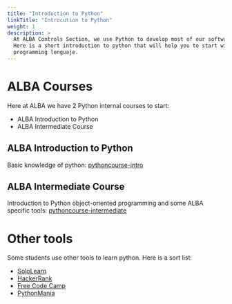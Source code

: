 ```yaml
---
title: "Introduction to Python"
linkTitle: "Introcution to Python"
weight: 1
description: >
  At ALBA Controls Section, we use Python to develop most of our software stack.
  Here is a short introduction to python that will help you to start with this
  programming lenguaje.
---
```

# ALBA Courses
Here at ALBA we have 2 Python internal courses to start:
* ALBA Introduction to Python
* ALBA Intermediate Course

## ALBA Introduction to Python
Basic knowledge of python: [pythoncourse-intro](https://gitlab.com/alba-synchrotron/controls-section/pythoncourse-intro)

## ALBA Intermediate Course
Introduction to Python object-oriented programming and some ALBA specific tools:
[pythoncourse-intermediate](https://gitlab.com/alba-synchrotron/controls-section/pythoncourse-intermediate)


# Other tools
Some students use other tools to learn python. Here is a sort list:
* [SoloLearn](https://www.sololearn.com/learning/1073)
* [HackerRank](https://www.hackerrank.com/)
* [Free Code Camp](https://www.freecodecamp.org/espanol/news/python-if-name-main/)
* [PythonMania](https://www.pythonmania.net/es/2017/03/05/guion-bajo-en-python/)


